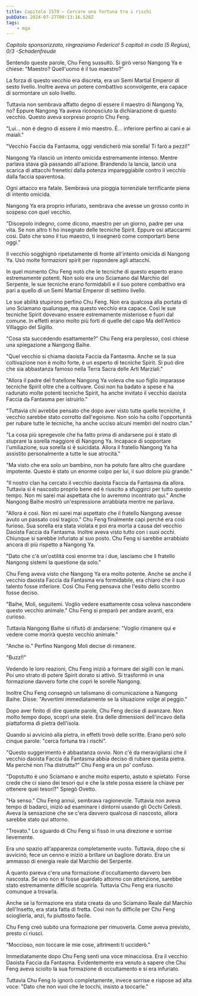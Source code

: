 ```yaml
---
title: Capitolo 1579 – Cercare una fortuna tra i rischi
pubDate: 2024-07-27T09:13:16.528Z
tags:
    - mga
---
```



<em>Capitolo sponsorizzato, ringraziamo Federico!
5 capitoli in coda (5 Regius), 0/3
-Schadenfreude</em>


Sentendo queste parole, Chu Feng sussultò. Si girò verso Nangong Ya e chiese: "Maestro? Quell'uomo è il tuo maestro?"


La forza di questo vecchio era discreta, era un Semi Martial Emperor di sesto livello. Inoltre aveva un potere combattivo sconvolgente, era capace di sormontare un solo livello.


Tuttavia non sembrava affatto degno di essere il maestro di Nangong Ya, no? Eppure Nangong Ya aveva riconosciuto la dichiarazione di questo vecchio. Questo aveva sorpreso proprio Chu Feng.


"Lui... non è degno di essere il mio maestro. È... inferiore perfino ai cani e ai maiali."


"Vecchio Faccia da Fantasma, oggi vendicherò mia sorella! Ti farò a pezzi!"


Nangong Ya rilasciò un intento omicida estremamente intenso. Mentre parlava stava già passando all'azione. Brandendo la lancia, lanciò una scarica di attacchi frenetici dalla potenza impareggiabile contro il vecchio dalla faccia spaventosa.


Ogni attacco era fatale. Sembrava una pioggia torrenziale terrificante piena di intento omicida.


Nangong Ya era proprio infuriato, sembrava che avesse un grosso conto in sospeso con quel vecchio.


"Discepolo indegno, come dicono, maestro per un giorno, padre per una vita. Se non altro ti ho insegnato delle tecniche Spirit. Eppure osi attaccarmi così. Dato che sono il tuo maestro, ti insegnerò come comportarti bene oggi."


Il vecchio sogghignò ripetutamente di fronte all'intento omicida di Nangong Ya. Usò molte formazioni spirit per rispondere agli attacchi.


In quel momento Chu Feng notò che le tecniche di questo esperto erano estremamente potenti. Non solo era uno Sciamano dal Marchio del Serpente, le sue tecniche erano formidabili e il suo potere combattivo era pari a quello di un Semi Martial Emperor di settimo livello.


Le sue abilità stupirono perfino Chu Feng. Non era qualcosa alla portata di uno Sciamano qualunque, ma questo vecchio era capace. Così le sue tecniche Spirit dovevano essere estremamente misteriose e fuori dal comune. In effetti erano molto più forti di quelle del capo Ma dell'Antico Villaggio del Sigillo.


"Cosa sta succedendo esattamente?" Chu Feng era perplesso, così chiese una spiegazione a Nangong Baihe.


"Quel vecchio si chiama daoista Faccia da Fantasma. Anche se la sua coltivazione non è molto forte, è un esperto di tecniche Spirit. Si può dire che sia abbastanza famoso nella Terra Sacra delle Arti Marziali."


"Allora il padre del fratellone Nangong Ya voleva che suo figlio imparasse tecniche Spirit oltre che a coltivare. Così non ha badato a spese e ha radunato molte potenti tecniche Spirit, ha anche invitato il vecchio daoista Faccia da Fantasma per istruirlo."


"Tuttavia chi avrebbe pensato che dopo aver visto tutte quelle tecniche, il vecchio sarebbe stato corrotto dall'egoismo. Non solo ha colto l'opportunità per rubare tutte le tecniche, ha anche ucciso alcuni membri del nostro clan."


"La cosa più spregevole che ha fatto prima di andarsene poi è stato di stuprare la sorella maggiore di Nangong Ya. Incapace di sopportare l'umiliazione, sua sorella si è suicidata. Allora il fratello Nangong Ya ha assistito personalmente a tutte le sue atrocità."


"Ma visto che era solo un bambino, non ha potuto fare altro che guardare impotente. Questo è stato un enorme colpo per lui, il suo dolore più grande."


"Il nostro clan ha cercato il vecchio daoista Faccia da Fantasma da allora. Tuttavia si è nascosto proprio bene ed è riuscito a sfuggirci per tutto questo tempo. Non mi sarei mai aspettata che lo avremmo incontrato qui." Anche Nangong Baihe mostrò un'espressione arrabbiata mentre ne parlava.


"Allora è così. Non mi sarei mai aspettato che il fratello Nangong avesse avuto un passato così tragico." Chu Feng finalmente capì perché era così furioso. Sua sorella era stata violata e poi era morta a causa del vecchio Daoista Faccia da Fantasma. Inoltre aveva visto tutto con i suoi occhi. Chiunque si sarebbe infuriato al suo posto. Chu Feng si sarebbe arrabbiato ancora di più rispetto a Nangong Ya.


"Dato che c'è un'ostilità così enorme tra i due, lasciamo che il fratello Nangong sistemi la questione da solo."


Chu Feng aveva visto che Nangong Ya era molto potente. Anche se anche il vecchio daoista Faccia da Fantasma era formidabile, era chiaro che il suo talento fosse inferiore. Così Chu Feng pensava che l'esito dello scontro fosse deciso.


"Baihe, Moli, seguitemi. Voglio vedere esattamente cosa voleva nascondere questo vecchio animale." Chu Feng si preparò per andare avanti, era curioso.


Tuttavia Nangong Baihe si rifiutò di andarsene: "Voglio rimanere qui e vedere come morirà questo vecchio animale."


"Anche io." Perfino Nangong Moli decise di rimanere.


"Buzz!!"


Vedendo le loro reazioni, Chu Feng iniziò a formare dei sigilli con le mani. Poi uno strato di potere Spirit dorato si attivò. Si trasformò in una formazione davvero forte che coprì le sorelle Nangong.


Inoltre Chu Feng consegnò un talismano di comunicazione a Nangong Baihe. Disse: "Avvertimi immediatamente se la situazione volge al peggio."


Dopo aver finito di dire queste parole, Chu Feng decise di avanzare. Non molto tempo dopo, scoprì una stele. Era delle dimensioni dell'incavo della piattaforma di pietra dell'isola.


Quando si avvicinò alla pietra, in effetti trovò delle scritte. Erano però solo cinque parole: "cerca fortuna tra i rischi".


"Questo suggerimento è abbastanza ovvio. Non c'è da meravigliarsi che il vecchio daoista Faccia da Fantasma abbia deciso di rubare questa pietra. Ma perché non l'ha distrutta?" Chu Feng era un po' confuso.


"Dopotutto è uno Sciamano e anche molto esperto, astuto e spietato. Forse crede che ci siano dei tesori qui e che la stele possa essere la chiave per ottenere quei tesori?" Spiegò Ovetto.


"Ha senso." Chu Feng annuì, sembrava ragionevole. Tuttavia non aveva tempo di badarci, iniziò ad esaminare i dintorni usando gli Occhi Celesti. Aveva la sensazione che se c'era davvero qualcosa di nascosto, allora sarebbe stato qui attorno.


"Trovato." Lo sguardo di Chu Feng si fissò in una direzione e sorrise lievemente.


Era uno spazio all'apparenza completamente vuoto. Tuttavia, dopo che si avvicinò, fece un cenno e iniziò a brillare un bagliore dorato. Era un ammasso di energia reale dal Marchio del Serpente.


A quanto pareva c'era una formazione d'occultamento davvero ben nascosta. Se uno non si fosse guardato attorno con attenzione, sarebbe stato estremamente difficile scoprirla. Tuttavia Chu Feng era riuscito comunque a trovarla.


Anche se la formazione era stata creata da uno Sciamano Reale dal Marchio dell'Insetto, era stata fatta di fretta. Così non fu difficile per Chu Feng scioglierla, anzi, fu piuttosto facile.


Chu Feng creò subito una formazione per rimuoverla. Come aveva previsto, presto ci riuscì.


"Moccioso, non toccare le mie cose, altrimenti ti ucciderò."


Immediatamente dopo Chu Feng sentì una voce minacciosa. Era il vecchio Daoista Faccia da Fantasma. Evidentemente era venuto a sapere che Chu Feng aveva sciolto la sua formazione di occultamento e si era infuriato.


Tuttavia Chu Feng lo ignorò completamente, invece sorrise e rispose ad alta voce: "Dato che non vuoi che le tocchi, insisto a toccarle."
                                


                                



